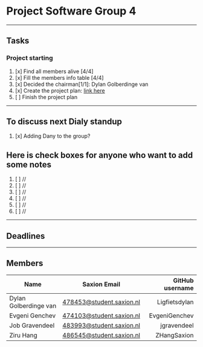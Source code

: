 # Project Software Group 4  

---  

## Tasks  
### Project starting  
1.   [x] Find all members alive [4/4]  
2.   [x] Fill the members info table [4/4]  
5.   [x] Decided the chairman[1/1]: Dylan Golberdinge van    
4.   [x] Create the project plan: [link here](https://docs.google.com/document/d/1AA9SQbSAX5Be-EN5OMCMpgCPGSsBk430/edit#heading=h.3j2qqm3)   
5.   [ ] Finish the project plan  

---
## To discuss next Dialy standup
1.   [x] Adding Dany to the group?

## Here is check boxes for anyone who want to add some notes
1.  [ ]  //
2.  [ ]  //
3.  [ ]  //
4.  [ ]  //
5.  [ ]  //
6.  [ ]  //

---
## Deadlines

---  
## Members  
| Name        | Saxion Email           | GitHub username  |
| ------------- |:-------------:| -----:|
| Dylan Golberdinge van     | 478453@student.saxion.nl     |  Ligfietsdylan |
| Evgeni Genchev      | 474103@student.saxion.nl | EvgeniGenchev|
| Job Gravendeel  | 483993@student.saxion.nl      |    jgravendeel |
| Ziru Hang | 486545@student.saxion.nl     |    ZHangSaxion | 
